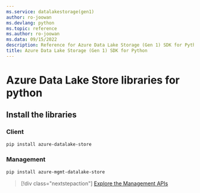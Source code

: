 ```yaml
---
ms.service: datalakestorage(gen1)
author: ro-joowan
ms.devlang: python
ms.topic: reference
ms.author: ro-joowan
ms.data: 09/15/2022
description: Reference for Azure Data Lake Storage (Gen 1) SDK for Python
title: Azure Data Lake Storage (Gen 1) SDK for Python
---
```

# Azure Data Lake Store libraries for python

## Install the libraries
### Client

```bash
pip install azure-datalake-store
```

### Management

```bash
pip install azure-mgmt-datalake-store
```
> [!div class="nextstepaction"]
> [Explore the Management APIs](/python/api/overview/azure/datalakestore/management)